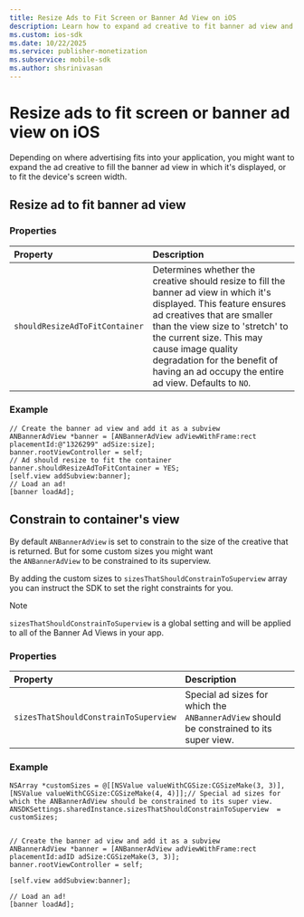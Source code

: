 ```yaml
---
title: Resize Ads to Fit Screen or Banner Ad View on iOS
description: Learn how to expand ad creative to fit banner ad view and device screen width with instructions provided in this article.
ms.custom: ios-sdk
ms.date: 10/22/2025
ms.service: publisher-monetization
ms.subservice: mobile-sdk
ms.author: shsrinivasan
---
```


# Resize ads to fit screen or banner ad view on iOS

Depending on where advertising fits into your application, you might want to expand the ad creative to fill the banner ad view in which it's displayed, or to fit the device's screen width.

## Resize ad to fit banner ad view


### Properties

| Property | Description |
|:---|:---|
| `shouldResizeAdToFitContainer` | Determines whether the creative should resize to fill the banner ad view in which it's displayed. This feature ensures ad creatives that are smaller than the view size to 'stretch' to the current size. This may cause image quality degradation for the benefit of having an ad occupy the entire ad view. Defaults to `NO`. |

### Example

```
// Create the banner ad view and add it as a subview
ANBannerAdView *banner = [ANBannerAdView adViewWithFrame:rect placementId:@"1326299" adSize:size];
banner.rootViewController = self;
// Ad should resize to fit the container
banner.shouldResizeAdToFitContainer = YES;
[self.view addSubview:banner];
// Load an ad!
[banner loadAd];
```

## Constrain to container's view

By default `ANBannerAdView` is set to constrain to the size of the creative that is returned. But for some custom sizes you might want the `ANBannerAdView` to be constrained to its superview.

By adding the custom sizes to `sizesThatShouldConstrainToSuperview` array you can instruct the SDK to set the right constraints for you.

> [!NOTE]
> `sizesThatShouldConstrainToSuperview` is a global setting and will be applied to all of the Banner Ad Views in your app.

### Properties

| Property | Description |
|:---|:---|
| `sizesThatShouldConstrainToSuperview` | Special ad sizes for which the `ANBannerAdView` should be constrained to its super view. |

### Example

```
NSArray *customSizes = @[[NSValue valueWithCGSize:CGSizeMake(3, 3)],[NSValue valueWithCGSize:CGSizeMake(4, 4)]];// Special ad sizes for which the ANBannerAdView should be constrained to its super view.
ANSDKSettings.sharedInstance.sizesThatShouldConstrainToSuperview  = customSizes;
 
 
// Create the banner ad view and add it as a subview
ANBannerAdView *banner = [ANBannerAdView adViewWithFrame:rect placementId:adID adSize:CGSizeMake(3, 3)];
banner.rootViewController = self;
  
[self.view addSubview:banner];
  
// Load an ad!
[banner loadAd];
```
